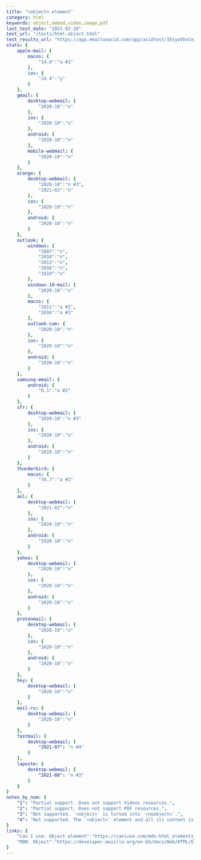 ```yaml
---
title: "<object> element"
category: html
keywords: object,embed,video,image,pdf
last_test_date: "2021-02-20"
test_url: "/tests/html-object.html"
test_results_url: "https://app.emailonacid.com/app/acidtest/IExyoVbvCeJfhRfY6W30e6k4MCsSprSAk58zyNlPlms39/list"
stats: {
    apple-mail: {
        macos: {
            "14.0":"a #1"
        },
        ios: {
            "14.4":"y"
        }
    },
    gmail: {
        desktop-webmail: {
            "2020-10":"n"
        },
        ios: {
            "2020-10":"n"
        },
        android: {
            "2020-10":"n"
        },
        mobile-webmail: {
            "2020-10":"n"
        }
    },
    orange: {
        desktop-webmail: {
            "2020-10":"n #3",
            "2021-03":"n"
        },
        ios: {
            "2020-10":"n"
        },
        android: {
            "2020-10":"n"
        }
    },
    outlook: {
        windows: {
            "2007":"n",
            "2010":"n",
            "2013":"n",
            "2016":"n",
            "2019":"n"
        },
        windows-10-mail: {
            "2020-10":"n"
        },
        macos: {
            "2011":"a #1",
            "2016":"a #1"
        },
        outlook-com: {
            "2020-10":"n"
        },
        ios: {
            "2020-10":"n"
        },
        android: {
            "2020-10":"n"
        }
    },
    samsung-email: {
        android: {
            "6.1":"a #2"
        }
    },
    sfr: {
        desktop-webmail: {
            "2020-10":"n #3"
        },
        ios: {
            "2020-10":"n"
        },
        android: {
            "2020-10":"n"
        }
    },
    thunderbird: {
        macos: {
            "78.7":"a #2"
        }
    },
    aol: {
        desktop-webmail: {
            "2021-02":"n"
        },
        ios: {
            "2020-10":"n"
        },
        android: {
            "2020-10":"n"
        }
    },
    yahoo: {
        desktop-webmail: {
            "2020-10":"n"
        },
        ios: {
            "2020-10":"n"
        },
        android: {
            "2020-10":"n"
        }
    },
    protonmail: {
        desktop-webmail: {
            "2020-10":"n"
        },
        ios: {
            "2020-10":"n"
        },
        android: {
            "2020-10":"n"
        }
    },
    hey: {
        desktop-webmail: {
            "2020-10":"n"
        }
    },
    mail-ru: {
        desktop-webmail: {
            "2020-10":"n"
        }
    },
    fastmail: {
        desktop-webmail: {
            "2021-07": "n #4"
        }
    },
    laposte: {
        desktop-webmail: {
            "2021-08": "n #3"
        }
    }
}
notes_by_num: {
    "1": "Partial support. Does not support Videos resources.",
    "2": "Partial support. Does not support PDF resources.",
    "3": "Not supported. `<object>` is turned into `<noobject>`.",
    "4": "Not supported. The `<object>` element and all its content is removed."
}
links: {
    "Can I use: Object element":"https://caniuse.com/mdn-html_elements_object",
    "MDN: Object":"https://developer.mozilla.org/en-US/docs/Web/HTML/Element/object"
}
---
```

